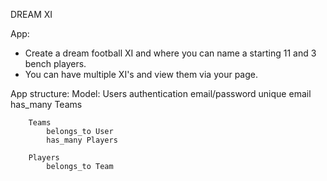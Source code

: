 DREAM XI 

App: 
- Create a dream football XI and where you can name a starting 11 and 3 bench players.  
- You can have multiple XI's and view them via your page. 

App structure:
    Model:
        Users
            authentication
            email/password
            unique email
            has_many Teams

        Teams
            belongs_to User
            has_many Players

        Players
            belongs_to Team 


    